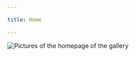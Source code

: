 ```yaml
---

title: Home

---
```

<subhome
    title="Starcloudsea's Images" 
    subtitle="The picture is randomly rendered by me (it's not)." 
    tagline="Your image is rendering (no)"
    tiptitle="<- See more in the sidebar.">
    <img src="/Images/docs/Shared/Blogs/MediaLibrary/Images/ImagesHome.png" alt="Pictures of the homepage of the gallery" title="Your image rendering has been unresponsive here for 114 minutes, presumably the rendering failed (it didn't!)" class="subhomeimg"/>
</subhome>